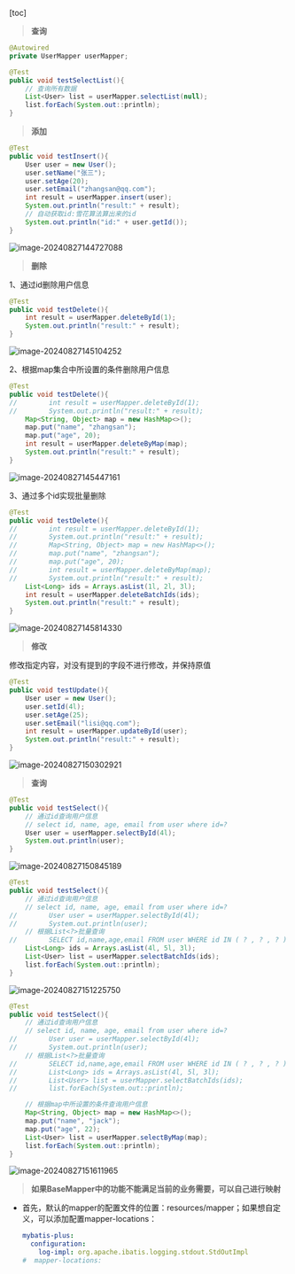 [toc]

> **查询**

```java
@Autowired
private UserMapper userMapper;

@Test
public void testSelectList(){
    // 查询所有数据
    List<User> list = userMapper.selectList(null);
    list.forEach(System.out::println);
}
```



> **添加**

```java
@Test
public void testInsert(){
    User user = new User();
    user.setName("张三");
    user.setAge(20);
    user.setEmail("zhangsan@qq.com");
    int result = userMapper.insert(user);
    System.out.println("result:" + result);
    // 自动获取id:雪花算法算出来的id
    System.out.println("id:" + user.getId());
}
```

![image-20240827144727088](https://cdn.jsdelivr.net/gh/lqyspace/AI-master-img@master/img/202408271447128.png)



> **删除**

1、通过id删除用户信息

```java
@Test
public void testDelete(){
    int result = userMapper.deleteById(1);
    System.out.println("result:" + result);
}
```

![image-20240827145104252](https://cdn.jsdelivr.net/gh/lqyspace/AI-master-img@master/img/202408271451289.png)

2、根据map集合中所设置的条件删除用户信息

```java
@Test
public void testDelete(){
//        int result = userMapper.deleteById(1);
//        System.out.println("result:" + result);
    Map<String, Object> map = new HashMap<>();
    map.put("name", "zhangsan");
    map.put("age", 20);
    int result = userMapper.deleteByMap(map);
    System.out.println("result:" + result);
}
```

![image-20240827145447161](https://cdn.jsdelivr.net/gh/lqyspace/AI-master-img@master/img/202408271454196.png)

3、通过多个id实现批量删除

```java
@Test
public void testDelete(){
//        int result = userMapper.deleteById(1);
//        System.out.println("result:" + result);
//        Map<String, Object> map = new HashMap<>();
//        map.put("name", "zhangsan");
//        map.put("age", 20);
//        int result = userMapper.deleteByMap(map);
//        System.out.println("result:" + result);
    List<Long> ids = Arrays.asList(1l, 2l, 3l);
    int result = userMapper.deleteBatchIds(ids);
    System.out.println("result:" + result);
}
```

![image-20240827145814330](https://cdn.jsdelivr.net/gh/lqyspace/AI-master-img@master/img/202408271458371.png)



> **修改**

修改指定内容，对没有提到的字段不进行修改，并保持原值

```java
@Test
public void testUpdate(){
    User user = new User();
    user.setId(4l);
    user.setAge(25);
    user.setEmail("lisi@qq.com");
    int result = userMapper.updateById(user);
    System.out.println("result:" + result);
}
```

![image-20240827150302921](https://cdn.jsdelivr.net/gh/lqyspace/AI-master-img@master/img/202408271503954.png)



> **查询**

```java
@Test
public void testSelect(){
    // 通过id查询用户信息
    // select id, name, age, email from user where id=?
    User user = userMapper.selectById(4l);
    System.out.println(user);
}
```

![image-20240827150845189](https://cdn.jsdelivr.net/gh/lqyspace/AI-master-img@master/img/202408271508240.png)

```java
@Test
public void testSelect(){
    // 通过id查询用户信息
    // select id, name, age, email from user where id=?
//        User user = userMapper.selectById(4l);
//        System.out.println(user);
    // 根据List<?>批量查询
//        SELECT id,name,age,email FROM user WHERE id IN ( ? , ? , ? )
    List<Long> ids = Arrays.asList(4l, 5l, 3l);
    List<User> list = userMapper.selectBatchIds(ids);
    list.forEach(System.out::println);
}
```

![image-20240827151225750](https://cdn.jsdelivr.net/gh/lqyspace/AI-master-img@master/img/202408271512799.png)

```java
@Test
public void testSelect(){
    // 通过id查询用户信息
    // select id, name, age, email from user where id=?
//        User user = userMapper.selectById(4l);
//        System.out.println(user);
    // 根据List<?>批量查询
//        SELECT id,name,age,email FROM user WHERE id IN ( ? , ? , ? )
//        List<Long> ids = Arrays.asList(4l, 5l, 3l);
//        List<User> list = userMapper.selectBatchIds(ids);
//        list.forEach(System.out::println);

    // 根据map中所设置的条件查询用户信息
    Map<String, Object> map = new HashMap<>();
    map.put("name", "jack");
    map.put("age", 22);
    List<User> list = userMapper.selectByMap(map);
    list.forEach(System.out::println);
}
```

![image-20240827151611965](https://cdn.jsdelivr.net/gh/lqyspace/AI-master-img@master/img/202408271516010.png)



> **如果BaseMapper中的功能不能满足当前的业务需要，可以自己进行映射**

- 首先，默认的mapper的配置文件的位置：resources/mapper；如果想自定义，可以添加配置mapper-locations：

  ```yml
  mybatis-plus:
    configuration:
      log-impl: org.apache.ibatis.logging.stdout.StdOutImpl
  #  mapper-locations:
  ```

  